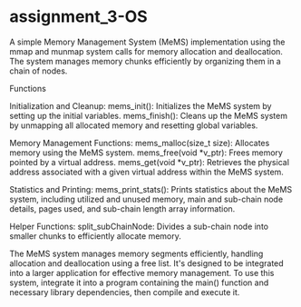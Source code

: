 # assignment_3-OS

A simple Memory Management System (MeMS) implementation using the mmap and munmap system calls for memory allocation and deallocation. The system manages memory chunks efficiently by organizing them in a chain of nodes.

Functions

Initialization and Cleanup:
mems_init(): Initializes the MeMS system by setting up the initial variables.
mems_finish(): Cleans up the MeMS system by unmapping all allocated memory and resetting global variables.

Memory Management Functions:
mems_malloc(size_t size): Allocates memory using the MeMS system.
mems_free(void *v_ptr): Frees memory pointed by a virtual address.
mems_get(void *v_ptr): Retrieves the physical address associated with a given virtual address within the MeMS system.

Statistics and Printing:
mems_print_stats(): Prints statistics about the MeMS system, including utilized and unused memory, main and sub-chain node details, pages used, and sub-chain length array information.

Helper Functions:
split_subChainNode: Divides a sub-chain node into smaller chunks to efficiently allocate memory.

The MeMS system manages memory segments efficiently, handling allocation and deallocation using a free list. It's designed to be integrated into a larger application for effective memory management. To use this system, integrate it into a program containing the main() function and necessary library dependencies, then compile and execute it.

